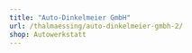 ```yaml
---
title: "Auto-Dinkelmeier GmbH"
url: /thalmaessing/auto-dinkelmeier-gmbh-2/
shop: Autowerkstatt
---
```

